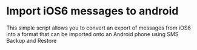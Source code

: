 Import iOS6 messages to android
===

This simple script allows you to convert an export of messages from iOS6 into a
format that can be imported onto an Android phone using SMS Backup and Restore

